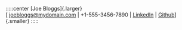 :::::center
[Joe Bloggs]{.larger}\
[<i class="fa-regular fa-envelope"></i> <joebloggs@mydomain.com> |
<i class="fa-solid fa-mobile-screen-button"></i> +1-555-3456-7890 |
<i class="fa-brands fa-linkedin-in"></i> [LinkedIn]() |
<i class="fa-brands fa-github"></i> [Github]()]{.smaller}
:::::
<br> <!--Increase vertical spacing.-->
